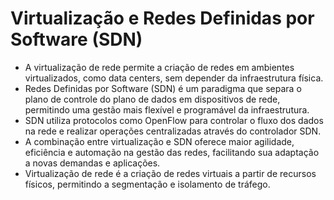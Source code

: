 # Virtualização e Redes Definidas por Software (SDN)
- A virtualização de rede permite a criação de redes em ambientes virtualizados, como data centers, sem depender da infraestrutura física.
- Redes Definidas por Software (SDN) é um paradigma que separa o plano de controle do plano de dados em dispositivos de rede, permitindo uma gestão mais flexível e programável da infraestrutura.
- SDN utiliza protocolos como OpenFlow para controlar o fluxo dos dados na rede e realizar operações centralizadas através do controlador SDN.
- A combinação entre virtualização e SDN oferece maior agilidade, eficiência e automação na gestão das redes, facilitando sua adaptação a novas demandas e aplicações.
- Virtualização de rede é a criação de redes virtuais a partir de recursos físicos, permitindo a segmentação e isolamento de tráfego.
